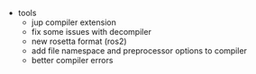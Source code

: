 - tools
  - jup compiler extension
  - fix some issues with decompiler
  - new rosetta format (ros2)
  - add file namespace and preprocessor options to compiler
  - better compiler errors